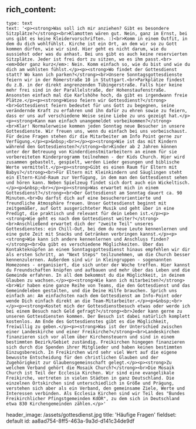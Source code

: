 rich_content:
  -
    type: text
    text: '<p><strong>Was soll ich mir anziehen? Gibt es besondere Sitzplätze?</strong><br>Klamotten wären gut. Nein, ganz im Ernst, bei uns gibt es keine Kleidervorschriften. :)<br>Komm in einem Outfit, in dem du dich wohlfühlst. Kirche ist ein Ort, an dem wir so zu Gott kommen dürfen, wie wir sind. Hier geht es nicht darum, wie du aussiehst oder was du anhast. Bei uns gibt es auch keine reservierten Sitzplätze. Jeder ist frei dort zu sitzen, wo es ihm passt.<br><em>Oder ganz kurz</em>: Nein. Komm einfach so, wie du bist und wie du dich am wohlsten fühlst.</p><p><strong>Wo findet der Gottesdienst statt? Wo kann ich parken?</strong><br>Unsere Sonntagsgottesdienste feiern wir in der Römerstraße 10 in Stuttgart.<br>Parkplätze findest du z.B. in der direkt angrenzenden Tübingerstraße. Falls hier keine mehr frei sind in der Parallelstraße, der Hohenstaufenstraße. Ansonsten einfach mal die Karlshöhe hoch, da gibt es irgendwann freie Plätze.</p><p><strong>Wieso feiern wir Gottesdienst?</strong><br>Gottesdienst feiern bedeutet für uns Gott zu begegnen, seine verändernde Kraft zu erfahren und ihn dafür zu ehren sowie zu feiern, dass er uns auf verschiedene Weise seine Liebe zu uns gezeigt hat.</p><p><strong>Kann man einfach unangemeldet vorbeikommen?</strong><br>Klar! Normalerweise kommen jeden Sonntag neue Besucher in unsere Gottesdienste. Wir freuen uns, wenn du einfach bei uns vorbeischaust. Für deine Fragen stehen dir die Mitarbeiter am Info Point gerne zur Verfügung.</p><p>&nbsp;<br></p><p><strong>Wie ist das mit Kindern während den Gottesdiensten?</strong><br>Kinder ab 2 Jahren können unter der Betreuung von Kinderdienstmitarbeitern an einem für sie vorbereiteten Kinderprogramm teilnehmen - der Kids Church. Hier wird zusammen gebastelt, gespielt, werden Lieder gesungen und biblische Werte vermittelt.</p><p><strong>Gibt es einen Raum für Eltern mit Babys?</strong><br>Für Eltern mit Kleinkindern und Säuglingen steht ein Eltern-Kind-Raum zur Verfügung, in dem man den Gottesdienst sehen und hören kann. Neben Spielzeug findet sich dort auch ein Wickeltisch.</p><p>&nbsp;<br></p><p><strong>Was erwartet mich in einem Gottesdienst?</strong><br>Der Gottesdienst am Sonntag dauert ca. 90 Minuten.<br>Du darfst dich auf eine besucherorientierte und freundliche Atmosphäre freuen. Unser Gottesdienst beginnt mit zeitgemäßer, auf Gott ausgerichteter Musik und geht über in eine Predigt, die praktisch und relevant für dein Leben ist.</p><p><strong>Wie geht es nach dem Gottesdienst weiter?</strong><br>Anschließend erwartet dich der "zweite Teil" unseres Gottesdienstes: ein Chill-Out, bei dem du neue Leute kennenlernen und eine gute Zeit mit Snacks und Getränken verbringen kannst.</p><p><strong>Wie kann ich andere kennenlernen und Anschluss finden?</strong><br>Da gibt es verschiedene Möglichkeiten. Über das Kontakteknüpfen an einem Sonntagsgottesdienst hinaus empfehlen wir dir als ersten Schritt, an "Next Steps" teilzunehmen, um die Church besser kennenzulernen. Außerdem sind wir in Kleingruppen - sogenannten Homezones - organisiert, die sich unter der Woche treffen. Hier kannst du Freundschaften knüpfen und aufbauen und mehr über das Leben und die Gemeinde erfahren. In all dem bekommst du die Möglichkeit, in deinem Glauben zu wachsen.</p><p><strong>Wie kann ich mitarbeiten?</strong><br>Wir haben eine ganze Reihe von Teams, die den Gottesdienst und das Gemeindeleben gestalten, und die Deine Hilfe brauchen. Sprich uns einfach an: Am einfachsten nach dem Gottesdienst am Info-Point oder wende Dich einfach direkt an die Team-Mitarbeiter.</p><p>&nbsp;<br></p><p><strong>Kostet mich der Gottesdienstbesuch etwas oder werde ich bei einem Besuch nach Geld gefragt?</strong><br>Jeder kann gerne zu unseren Gottesdiensten kommen. Der Besuch ist dabei natürlich komplett kostenlos. Am Ende des Gottesdienstes gibt es die Möglichkeit, freiwillig zu geben.</p><p><strong>Was ist der Unterschied zwischen einer Landeskirche und einer Freikirche?</strong><br>Landeskirchen finanzieren sich vor allem über Kirchensteuern und sind in einem bestimmten Bezirk/Gebiet zuständig. Freikirchen hingegen finanzieren sich durch die Spenden ihrer Mitglieder und haben keinen bestimmten Einzugsbereich. In Freikirchen wird sehr viel Wert auf die eigene bewusste Entscheidung für den christlichen Glauben und der Zugehörigkeit zur Glaubensgemeinschaft gelegt.</p><p><strong>Zu welchem Verband gehört die Mosaik Church?</strong><br>Die Mosaik Church ist Teil der Ecclesia Kirchen. Wir sind eine evangelikale Freikirche, vertreten in vielen Städten in ganz Deutschland. Die einzelnen Ortskirchen sind unterschiedlich in Größe und Prägung, verstehen sich aber als ein Verband, den gemeinsame Ziele, Werte und Interessen verbinden. Als Ecclesia Kirchen sind wir Teil des "Bundes Freikirchlicher Pfingstgemeinden KdÖR", zu dem sich in Deutschland etwa 830 Kirchengemeinden zählen.</p>'
header_image: /assets/gottesdienst.jpg
title: 'Häufige Fragen'
fieldset: default
id: aa8ad754-8ff5-463a-9a3d-d141c34de9df

